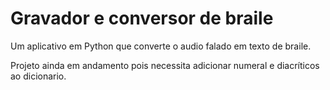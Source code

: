 # Gravador e conversor de braile

Um aplicativo em Python que converte o audio falado em texto de braile.

Projeto ainda em andamento pois necessita adicionar numeral e diacríticos ao dicionario. 
